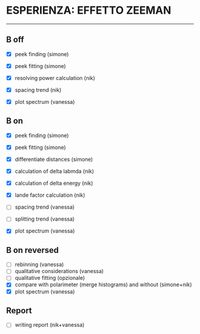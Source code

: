 # ESPERIENZA: EFFETTO ZEEMAN

***

## B off

- [x] peek finding (simone)
- [x] peek fitting (simone)
- [x] resolving power calculation (nik)
- [x] spacing trend (nik)
- [x] plot spectrum (vanessa)


## B on 

- [x] peek finding (simone)
- [x] peek fitting (simone)
- [x] differentiate distances (simone)
- [x] calculation of delta labmda (nik)
- [x] calculation of delta energy (nik)
- [x] lande factor calculation (nik)
- [ ] spacing trend (vanessa)
- [ ] splitting trend (vanessa)
- [x] plot spectrum (vanessa)

  
## B on reversed

- [ ] rebinning (vanessa)
- [ ] qualitative considerations (vanessa)
- [ ] qualitative fitting (opzionale)
- [x] compare with polarimeter (merge histograms) and without (simone+nik)
- [x] plot spectrum (vanessa)

## Report

- [ ] writing report (nik+vanessa)
